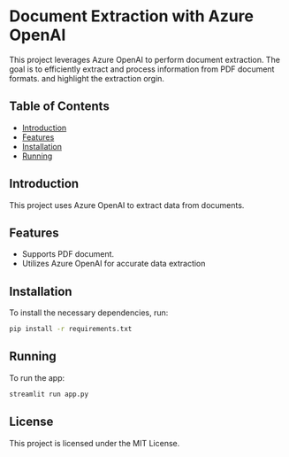 # Document Extraction with Azure OpenAI

This project leverages Azure OpenAI to perform document extraction. The goal is to efficiently extract and process information from PDF document formats. and highlight the extraction orgin.

## Table of Contents
- [Introduction](#introduction)
- [Features](#features)
- [Installation](#installation)
- [Running](#running)

## Introduction
This project uses Azure OpenAI to extract data from documents.

## Features
- Supports PDF document.
- Utilizes Azure OpenAI for accurate data extraction

## Installation
To install the necessary dependencies, run:
```bash
pip install -r requirements.txt
```

## Running
To run the app:
```bash
streamlit run app.py
```

## License
This project is licensed under the MIT License.